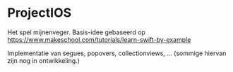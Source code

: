 # ProjectIOS
Het spel mijnenveger.
Basis-idee gebaseerd op https://www.makeschool.com/tutorials/learn-swift-by-example

Implementatie van segues, popovers, collectionviews, ... (sommige hiervan zijn nog in ontwikkeling.)
